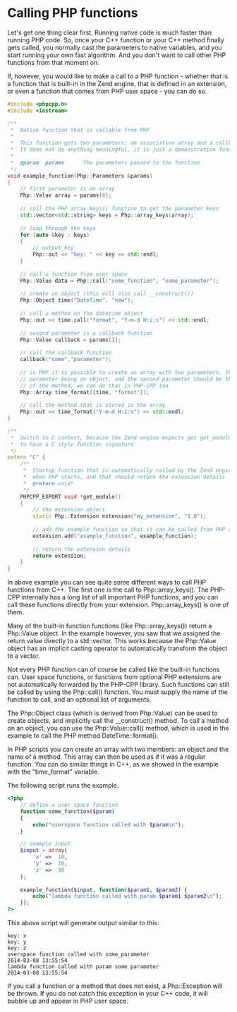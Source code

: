 # Calling PHP functions

Let's get one thing clear first. Running native code is much faster than
running PHP code. So, once your C++ function or your C++ method finally
gets called, you normally cast the parameters to native variables, and 
you start running your own fast algorithm. And you don't want to call 
other PHP functions from that moment on.

If, however, you would like to make a call to a PHP function - whether that
is a function that is built-in in the Zend engine, that is defined in an
extension, or even a function that comes from PHP user space - you can do
so.

```cpp
#include <phpcpp.h>
#include <iostream>

/**
 *  Native function that is callable from PHP
 *
 *  This function gets two parameters: an associative array and a callback.
 *  It does not do anything meaningful, it is just a demonstration function.
 *
 *  @param  params      The parameters passed to the function
 */
void example_function(Php::Parameters &params)
{
    // first parameter is an array
    Php::Value array = params[0];
    
    // call the PHP array_keys() function to get the parameter keys
    std::vector<std::string> keys = Php::array_keys(array);
    
    // loop through the keys
    for (auto &key : keys) 
    {
        // output key
        Php::out << "key: " << key << std::endl;
    }
    
    // call a function from user space
    Php::Value data = Php::call("some_function", "some_parameter");
    
    // create an object (this will also call __construct())
    Php::Object time("DateTime", "now");
    
    // call a method on the datetime object
    Php::out << time.call("format", "Y-m-d H:i:s") << std::endl;
    
    // second parameter is a callback function
    Php::Value callback = params[1];
    
    // call the callback function
    callback("some","parameter");
    
    // in PHP it is possible to create an array with two parameters, the first
    // parameter being an object, and the second parameter should be the name
    // of the method, we can do that in PHP-CPP too
    Php::Array time_format({time, "format"});
    
    // call the method that is stored in the array
    Php::out << time_format("Y-m-d H:i:s") << std::endl;
}

/**
 *  Switch to C context, because the Zend engine expects get get_module()
 *  to have a C style function signature
 */
extern "C" {
    /**
     *  Startup function that is automatically called by the Zend engine
     *  when PHP starts, and that should return the extension details
     *  @return void*
     */
    PHPCPP_EXPORT void *get_module() 
    {
        // the extension object
        static Php::Extension extension("my_extension", "1.0");
        
        // add the example function so that it can be called from PHP scripts
        extension.add("example_function", example_function);
        
        // return the extension details
        return extension;
    }
}
```
In above example you can see quite some different ways to call PHP 
functions from C++. The first one is the call to Php::array_keys(). The
PHP-CPP internally has a long list of all important PHP functions, and
you can call these functions directly from your extension. Php::array_keys()
is one of them.

Many of the built-in function functions (like Php::array_keys()) return a
Php::Value object. In the example however, you saw that we assigned the
return value directly to a std::vector. This works because the Php::Value 
object has an implicit casting operator to automatically transform the 
object to a vector.

Not every PHP function can of course be called like the built-in functions 
can. User space functions, or functions from optional PHP extensions are not
automatically forwarded by the PHP-CPP library. Such functions can still be
called by using the Php::call() function. You must supply the name of the 
function to call, and an optional list of arguments.

The Php::Object class (which is derived from Php::Value) can be used to 
create objects, and implicitly call the __construct() method. To call a 
method on an object, you can use the Php::Value::call() method, which 
is used in the example to call the PHP method DateTime::format().

In PHP scripts you can create an array with two members: an object and 
the name of a method. This array can then be used as if it was a regular
function. You can do similar things in C++, as we showed in the example with the
"time_format" variable.

The following script runs the example.

```php
<?php
    // define a user space function
    function some_function($param)
    {
        echo("userspace function called with $param\n");
    }

    // example input
    $input = array(
        'x' =>  10,
        'y' =>  20,
        'z' =>  30
    );
    
    example_function($input, function($param1, $param2) {
        echo("lambda function called with param $param1 $param2\n");
    });
?>
```

This above script will generate output similar to this:

```
key: x
key: y
key: z
userspace function called with some_parameter
2014-03-08 13:55:54
lambda function called with param some parameter
2014-03-08 13:55:54
```
If you call a function or a method that does not exist, a Php::Exception
will be thrown. If you do not catch this exception in your C++ code, it
will bubble up and appear in PHP user space.

